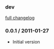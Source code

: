 ### dev

[full changelog](http://github.com/yolk/aua-mite/compare/v0.0.1...master)

### 0.0.1 / 2011-01-27

* Initial version